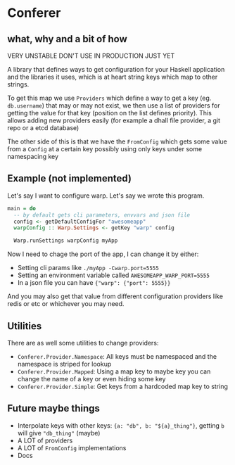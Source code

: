 # Conferer

## what, why and a bit of how

VERY UNSTABLE DON'T USE IN PRODUCTION JUST YET

A library that defines ways to get configuration for your Haskell application
and the libraries it uses, which is at heart string keys which map to other
strings.

To get this map we use `Providers` which define a way to get a key (eg.
`db.username`) that may or may not exist, we then use a list of providers for
getting the value for that key (position on the list defines priority). This
allows adding new providers easily (for example a dhall file provider,
a git repo or a etcd database)

The other side of this is that we have the `FromConfig` which gets some value
from a `Config` at a certain key possibly using only keys under some namespacing
key

## Example (not implemented)

Let's say I want to configure warp. Let's say we wrote this program.

```haskell
main = do
  -- by default gets cli parameters, envvars and json file
  config <- getDefaultConfigFor "awesomeapp"
  warpConfig :: Warp.Settings <- getKey "warp" config

  Warp.runSettings warpConfig myApp
```

Now I need to chage the port of the app, I can change it by either:

* Setting cli params like `./myApp -Cwarp.port=5555`
* Setting an environment variable called `AWESOMEAPP_WARP_PORT=5555`
* In a json file you can have `{"warp": {"port": 5555}}`

And you may also get that value from different configuration providers like
redis or etc or whichever you may need.

## Utilities

There are as well some utilities to change providers:

* `Conferer.Provider.Namespace`: All keys must be namespaced and the namespace
  is striped for lookup
* `Conferer.Provider.Mapped`: Using a map key to maybe key you can change the
  name of a key or even hiding some key
* `Conferer.Provider.Simple`: Get keys from a hardcoded map key to string

## Future maybe things

* Interpolate keys with other keys: `{a: "db", b: "${a}_thing"}`, getting `b`
  will give `"db_thing"` (maybe)
* A LOT of providers
* A LOT of `FromConfig` implementations
* Docs
